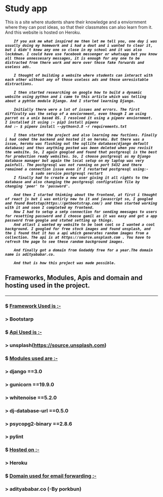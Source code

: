 # <b>Study app</b>
This is a site where students share their knowledge and a enviornment where they can post ideas, so that their classmates can also learn from it. And this website is hosted on Heroku. <br>
<i><b>

        If you ask me what inspired me then let me tell you, one day i was usually doing my homework and i had a dout and i wanted to clear it, but i didn't knew any one so close in my school and it was also lockdown. I could have use facebook messenger or whatsapp but you know all those unnessesary messages, it is enough for any one to be distracted from there work and more over those fake forwards and useless ads.
    
        I thought of building a website where students can interact with each other without any of those useless ads and those unresistable distractions.

        I then started researching on google how to build a dynamic website using python and i came to this article which was telling about a pyhton module Django. And I started learning Django.

        Initially there were a lot of issues and errors. The first difficulty was the setup of a enviornment, even though I am using parrot os a unix based OS. I resolved it using a pipenv enviornment.
    I installed it using :- pip3 install pipenv 
    And :- $ pipenv install --python=3.8 -r requirements.txt

        I then started the project and also learning new fuctions. Finally i had coded the backend and hosted it on heroku. But there was a issue, heroku was flushing out the sqllite database(django default database) and thus anything posted was been deleted when you revisit the website. So, I again googled and found that postgresql is the best for production ready websites. So, I choose postgresql as my Django database manager but again the local setup on my laptop was very painfull. The postgresql was not running on port 5432 and there remained a connection issue even if I restarted postgresql using:- 
                $ sudo service postgresql restart
        I finally had to create a new user giving it all rights to the database and also changing the postgresql configration file by changing 'peer' to 'password'.

        And then I started thinking about the frontend, at first i thought of react js but i was entirly new to it and javascript so, I googled and found Bootstap(https://getbootstrap.com/) and then started working with it and soon I completed my frontend.
        Now I had to setup a smtp connection for sending meesages to users for resetting password and I choose gamil as it was easy and got a app password from google and stated setting up things.
        And atlast i wanted my website to be look cool so I wanted a cool background. I googled for free stock images and found unsplash, and the i found that it has a api which generates random images from a collection. The api is at https://source.unsplash.com . You have to refresh the page to see these random background images.

        And finally got a domain from Godaddy free for a year.The domain name is adityababar.co.

        And that is how this project was made possible.

</b></i>
## <b>Frameworks, Modules, Apis and domain and hosting used in the project. </b><hr>

### $ <u><b>Framework Used is :-</b></u>
### > Bootstarp
### $ <u><b>Api Used is :-</b></u>
### > unsplash(https://source.unsplash.com)
### $ <u><b>Modules used are :-</b></u>                 
### > django ==3.0
### > gunicorn ==19.9.0
### > whitenoise ==5.2.0
### > dj-database-url ==0.5.0
### > psycopg2-binary ==2.8.6
### > pylint
### $ <u><b>Hosted on :-</b></u>
### > Heroku
### $ <u><b>Domain used for email forwarding :-</b></u>
###   > adityababar.co  (-By porkbun)



